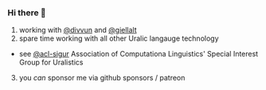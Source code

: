 ### Hi there 👋


1. working with [@divvun](/divvun) and [@giellalt](/giellalt)
2. spare time working with all other Uralic langauge technology
  - see [@acl-sigur](/acl-sigur) Association of Computationa Linguistics' Special Interest Group for Uralistics
3. you *can* sponsor me via github sponsors / patreon
